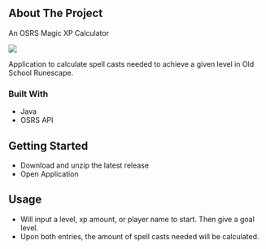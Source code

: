 ## About The Project

An OSRS Magic XP Calculator

![](https://i.imgur.com/iVdxdOk.png)

Application to calculate spell casts needed to achieve a given level in Old School Runescape.


### Built With
* Java
* OSRS API


## Getting Started
* Download and unzip the latest release
* Open Application

## Usage
* Will input a level, xp amount, or player name to start. Then give a goal level.
* Upon both entries, the amount of spell casts needed will be calculated.

